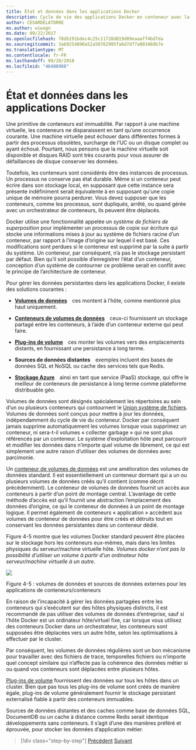 ```yaml
---
title: État et données dans les applications Docker
description: Cycle de vie des applications Docker en conteneur avec la plateforme et les outils Microsoft
author: CESARDELATORRE
ms.author: wiwagn
ms.date: 09/22/2017
ms.openlocfilehash: 78db191bdec4c25c11728d819d89eaaaff4bd7da
ms.sourcegitcommit: 3ab9254890a52a50762995fa6d7d77a00348db7e
ms.translationtype: MT
ms.contentlocale: fr-FR
ms.lasthandoff: 09/20/2018
ms.locfileid: "46488988"
---
```

# <a name="state-and-data-in-docker-applications"></a>État et données dans les applications Docker

Une primitive de conteneurs est immuabilité. Par rapport à une machine virtuelle, les conteneurs ne disparaissent en tant qu’une occurrence courante. Une machine virtuelle peut échouer dans différentes formes à partir des processus obsolètes, surcharge de l’UC ou un disque complet ou ayant échoué. Pourtant, nous pensons que la machine virtuelle soit disponible et disques RAID sont très courants pour vous assurer de défaillances de disque conserver les données.

Toutefois, les conteneurs sont considérés être des instances de processus. Un processus ne conserve pas état durable. Même si un conteneur peut écrire dans son stockage local, en supposant que cette instance sera présente indéfiniment serait équivalente à en supposant qu'une copie unique de mémoire pourra perdurer. Vous devez supposer que les conteneurs, comme les processus, sont dupliqués, arrêté, ou quand gérée avec un orchestrateur de conteneurs, ils peuvent être déplacés.

Docker utilise une fonctionnalité appelée un *système de fichiers de superposition* pour implémenter un processus de copie sur écriture qui stocke une informations mises à jour au système de fichiers racine d’un conteneur, par rapport à l’image d’origine sur lequel il est basé. Ces modifications sont perdues si le conteneur est supprimé par la suite à partir du système. Un conteneur, par conséquent, n’a pas le stockage persistant par défaut. Bien qu’il soit possible d’enregistrer l’état d’un conteneur, conception d’un système de contourner ce problème serait en conflit avec le principe de l’architecture de conteneur.

Pour gérer les données persistantes dans les applications Docker, il existe des solutions courantes :

-   [**Volumes de données**](https://docs.docker.com/engine/tutorials/dockervolumes/) ces montent à l’hôte, comme mentionné plus haut uniquement.

-   [**Conteneurs de volumes de données**](https://docs.docker.com/engine/tutorials/dockervolumes/#/creating-and-mounting-a-data-volume-container) ceux-ci fournissent un stockage partagé entre les conteneurs, à l’aide d’un conteneur externe qui peut faire.

-   [**Plug-ins de volume**](https://docs.docker.com/engine/tutorials/dockervolumes/#/mount-a-shared-storage-volume-as-a-data-volume) ces monter les volumes vers des emplacements distants, en fournissant une persistance à long terme.

-   **Sources de données distantes** exemples incluent des bases de données SQL et NoSQL ou cache des services tels que Redis.

-   [**Stockage Azure**](https://docs.microsoft.com/azure/storage/) ainsi en tant que service (PaaS) stockage, qui offre le meilleur de conteneurs de persistance à long terme comme plateforme distribuable géo.

Volumes de données sont désignés spécialement les répertoires au sein d’un ou plusieurs conteneurs qui contournent le [Union système de fichiers](https://docs.docker.com/glossary/?term=Union%20file%20system). Volumes de données sont conçus pour mettre à jour les données, indépendamment du cycle de vie du conteneur. Docker par conséquent jamais supprime automatiquement les volumes lorsque vous supprimez un conteneur, ni sera-t-il volumes « collecter garbage » qui ne sont plus référencés par un conteneur. Le système d’exploitation hôte peut parcourir et modifier les données dans n’importe quel volume de librement, ce qui est simplement une autre raison d’utiliser des volumes de données avec parcimonie.

Un [conteneur de volumes de données](https://docs.docker.com/glossary/?term=volume) est une amélioration des volumes de données standard. Il est essentiellement un conteneur dormant qui a un ou plusieurs volumes de données créés qu’il contient (comme décrit précédemment). Le conteneur de volumes de données fournit un accès aux conteneurs à partir d’un point de montage central. L’avantage de cette méthode d’accès est qu’il fournit une abstraction l’emplacement des données d’origine, ce qui le conteneur de données à un point de montage logique. Il permet également de conteneurs « application » accèdent aux volumes de conteneur de données pour être créés et détruits tout en conservant les données persistantes dans un conteneur dédié.

Figure 4-5 montre que les volumes Docker standard peuvent être placées sur le stockage hors les conteneurs eux-mêmes, mais dans les limites physiques du serveur/machine virtuelle hôte. *Volumes docker n’ont pas la possibilité d’utiliser un volume à partir d’un ordinateur hôte serveur/machine virtuelle à un autre*.

![](./media/image5.png)

Figure 4-5 : volumes de données et sources de données externes pour les applications de conteneurs/conteneurs

En raison de l’incapacité à gérer les données partagées entre les conteneurs qui s’exécutent sur des hôtes physiques distincts, il est recommandé de pas utiliser des volumes de données d’entreprise, sauf si l’hôte Docker est un ordinateur hôte/virtuel fixe, car lorsque vous utilisez des conteneurs Docker dans un orchestrateur, les conteneurs sont supposées être déplacées vers un autre hôte, selon les optimisations à effectuer par le cluster.

Par conséquent, les volumes de données régulières sont un bon mécanisme pour travailler avec des fichiers de trace, temporelles fichiers ou n’importe quel concept similaire qui n’affecte pas la cohérence des données métier si ou quand vos conteneurs sont déplacées entre plusieurs hôtes.

[Plug-ins de volume](https://docs.docker.com/engine/extend/plugins_volume/) fournissent des données sur tous les hôtes dans un cluster. Bien que pas tous les plug-ins de volume sont créés de manière égale, plug-ins de volume généralement fournir le stockage persistant externalisé fiable à partir des conteneurs immuables.

Sources de données distantes et des caches comme base de données SQL, DocumentDB ou un cache à distance comme Redis serait identique développements sans conteneurs. Il s’agit d’une des manières préféré et éprouvée, pour stocker les données d’application métier.


>[!div class="step-by-step"]
[Précédent](monolithic-applications.md)
[Suivant](soa-applications.md)
